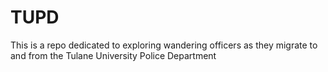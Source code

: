 # TUPD

This is a repo dedicated to exploring wandering officers as they migrate to and from the Tulane University Police Department
